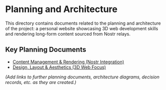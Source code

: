 # Planning and Architecture

This directory contains documents related to the planning and architecture of the project: a personal website showcasing 3D web development skills and rendering long-form content sourced from Nostr relays.

## Key Planning Documents

*   [Content Management & Rendering (Nostr Integration)](./nostr-content.md)
*   [Design, Layout & Aesthetics (3D Web Focus)](./3d-aesthetics.md)

*(Add links to further planning documents, architecture diagrams, decision records, etc. as they are created.)*
